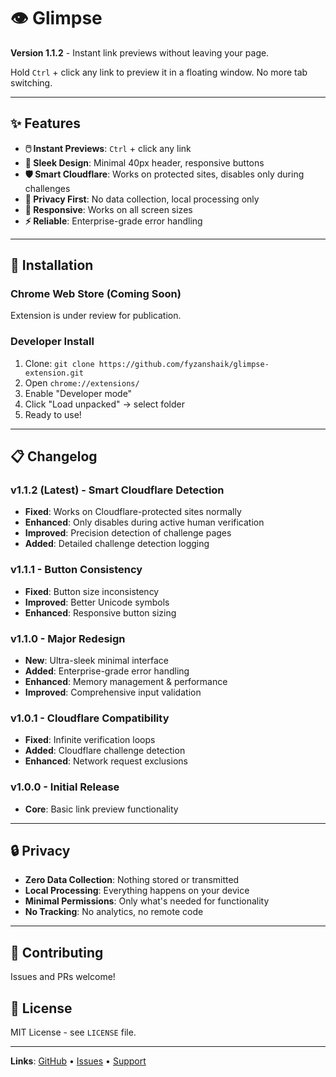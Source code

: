 # 👁️ Glimpse

**Version 1.1.2** - Instant link previews without leaving your page.

Hold `Ctrl` + click any link to preview it in a floating window. No more tab switching.

---

## ✨ Features

- **🖱️ Instant Previews**: `Ctrl` + click any link
- **🎨 Sleek Design**: Minimal 40px header, responsive buttons
- **🛡️ Smart Cloudflare**: Works on protected sites, disables only during challenges
- **🔐 Privacy First**: No data collection, local processing only
- **📱 Responsive**: Works on all screen sizes
- **⚡ Reliable**: Enterprise-grade error handling

---

## 🚀 Installation

### Chrome Web Store (Coming Soon)
Extension is under review for publication.

### Developer Install
1. Clone: `git clone https://github.com/fyzanshaik/glimpse-extension.git`
2. Open `chrome://extensions/`
3. Enable "Developer mode"
4. Click "Load unpacked" → select folder
5. Ready to use!

---

## 📋 Changelog

### v1.1.2 (Latest) - Smart Cloudflare Detection
- **Fixed**: Works on Cloudflare-protected sites normally
- **Enhanced**: Only disables during active human verification
- **Improved**: Precision detection of challenge pages
- **Added**: Detailed challenge detection logging

### v1.1.1 - Button Consistency
- **Fixed**: Button size inconsistency
- **Improved**: Better Unicode symbols
- **Enhanced**: Responsive button sizing

### v1.1.0 - Major Redesign
- **New**: Ultra-sleek minimal interface
- **Added**: Enterprise-grade error handling
- **Enhanced**: Memory management & performance
- **Improved**: Comprehensive input validation

### v1.0.1 - Cloudflare Compatibility
- **Fixed**: Infinite verification loops
- **Added**: Cloudflare challenge detection
- **Enhanced**: Network request exclusions

### v1.0.0 - Initial Release
- **Core**: Basic link preview functionality

---

## 🔒 Privacy

- **Zero Data Collection**: Nothing stored or transmitted
- **Local Processing**: Everything happens on your device
- **Minimal Permissions**: Only what's needed for functionality
- **No Tracking**: No analytics, no remote code

---

## 🤝 Contributing

Issues and PRs welcome! 

## 📄 License

MIT License - see `LICENSE` file.

---

**Links**: [GitHub](https://github.com/fyzanshaik/glimpse-extension) • [Issues](https://github.com/fyzanshaik/glimpse-extension/issues) • [Support](https://coff.ee/fyzanshaik)